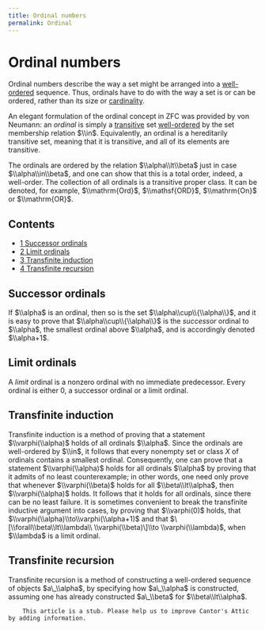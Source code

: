 ```yaml
---
title: Ordinal numbers
permalink: Ordinal
---
```

# Ordinal numbers











  
Ordinal numbers describe the way a set might be arranged into a
[well-ordered](/Ordering_Relations "Ordering Relations")
sequence. Thus, ordinals have to do with the way a set is or can be
ordered, rather than its size or
[cardinality](/Cardinal "Cardinal").

An elegant formulation of the ordinal concept in ZFC was provided by von
Neumann: an *ordinal* is simply a
[transitive](/Transitive "Transitive")
set
[well-ordered](/Ordering_Relations "Ordering Relations")
by the set membership relation $\\in$. Equivalently, an ordinal is a
hereditarily transitive set, meaning that it is transitive, and all of
its elements are transitive.

The ordinals are ordered by the relation $\\alpha\\lt\\beta$ just in
case $\\alpha\\in\\beta$, and one can show that this is a total order,
indeed, a well-order. The collection of all ordinals is a transitive
proper class. It can be denoted, for example, $\\mathrm{Ord}$,
$\\mathsf{ORD}$, $\\mathrm{On}$ or $\\mathrm{OR}$.



## Contents


-   [<span class="tocnumber">1</span> <span class="toctext">Successor
    ordinals</span>](#Successor_ordinals)
-   [<span class="tocnumber">2</span> <span class="toctext">Limit
    ordinals</span>](#Limit_ordinals)
-   [<span class="tocnumber">3</span> <span class="toctext">Transfinite
    induction</span>](#Transfinite_induction)
-   [<span class="tocnumber">4</span> <span class="toctext">Transfinite
    recursion</span>](#Transfinite_recursion)


## Successor ordinals

If $\\alpha$ is an ordinal, then so is the set
$\\alpha\\cup\\{\\alpha\\}$, and it is easy to prove that
$\\alpha\\cup\\{\\alpha\\}$ is the *successor* ordinal to $\\alpha$, the
smallest ordinal above $\\alpha$, and is accordingly denoted
$\\alpha+1$.

## Limit ordinals

A *limit* ordinal is a nonzero ordinal with no immediate predecessor.
Every ordinal is either $0$, a successor ordinal or a limit ordinal.

## Transfinite induction

Transfinite induction is a method of proving that a statement
$\\varphi(\\alpha)$ holds of all ordinals $\\alpha$. Since the ordinals
are well-ordered by $\\in$, it follows that every nonempty set or class
$X$ of ordinals contains a smallest ordinal. Consequently, one can prove
that a statement $\\varphi(\\alpha)$ holds for all ordinals $\\alpha$ by
proving that it admits of no least counterexample; in other words, one
need only prove that whenever $\\varphi(\\beta)$ holds for all
$\\beta\\lt\\alpha$, then $\\varphi(\\alpha)$ holds. It follows that it
holds for all ordinals, since there can be no least failure. It is
sometimes convenient to break the transfinite inductive argument into
cases, by proving that $\\varphi(0)$ holds, that
$\\varphi(\\alpha)\\to\\varphi(\\alpha+1)$ and that
$\[\\forall\\beta\\lt\\lambda\\ \\varphi(\\beta)\]\\to
\\varphi(\\lambda)$, when $\\lambda$ is a limit ordinal.

## Transfinite recursion

Transfinite recursion is a method of constructing a well-ordered
sequence of objects $a\_\\alpha$, by specifying how $a\_\\alpha$ is
constructed, assuming one has already constructed $a\_\\beta$ for
$\\beta\\lt\\alpha$.

  

        This article is a stub. Please help us to improve Cantor's Attic by adding information.


